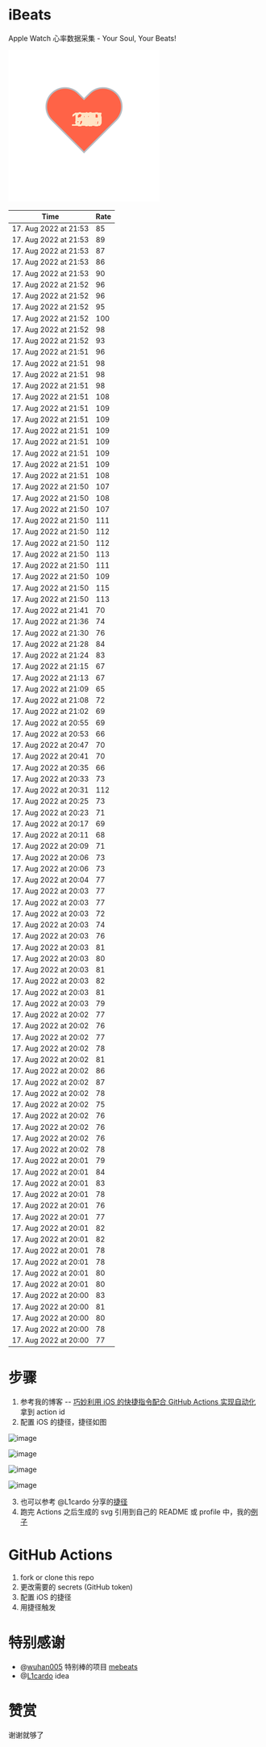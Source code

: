 # iBeats
Apple Watch 心率数据采集 - Your Soul, Your Beats!

![](./files/heart.svg)

<!--START_SECTION:my_heart_rate-->
| Time | Rate | 
 | ---- | ---- | 
| 17. Aug 2022 at 21:53 | 85 |
| 17. Aug 2022 at 21:53 | 89 |
| 17. Aug 2022 at 21:53 | 87 |
| 17. Aug 2022 at 21:53 | 86 |
| 17. Aug 2022 at 21:53 | 90 |
| 17. Aug 2022 at 21:52 | 96 |
| 17. Aug 2022 at 21:52 | 96 |
| 17. Aug 2022 at 21:52 | 95 |
| 17. Aug 2022 at 21:52 | 100 |
| 17. Aug 2022 at 21:52 | 98 |
| 17. Aug 2022 at 21:52 | 93 |
| 17. Aug 2022 at 21:51 | 96 |
| 17. Aug 2022 at 21:51 | 98 |
| 17. Aug 2022 at 21:51 | 98 |
| 17. Aug 2022 at 21:51 | 98 |
| 17. Aug 2022 at 21:51 | 108 |
| 17. Aug 2022 at 21:51 | 109 |
| 17. Aug 2022 at 21:51 | 109 |
| 17. Aug 2022 at 21:51 | 109 |
| 17. Aug 2022 at 21:51 | 109 |
| 17. Aug 2022 at 21:51 | 109 |
| 17. Aug 2022 at 21:51 | 109 |
| 17. Aug 2022 at 21:51 | 108 |
| 17. Aug 2022 at 21:50 | 107 |
| 17. Aug 2022 at 21:50 | 108 |
| 17. Aug 2022 at 21:50 | 107 |
| 17. Aug 2022 at 21:50 | 111 |
| 17. Aug 2022 at 21:50 | 112 |
| 17. Aug 2022 at 21:50 | 112 |
| 17. Aug 2022 at 21:50 | 113 |
| 17. Aug 2022 at 21:50 | 111 |
| 17. Aug 2022 at 21:50 | 109 |
| 17. Aug 2022 at 21:50 | 115 |
| 17. Aug 2022 at 21:50 | 113 |
| 17. Aug 2022 at 21:41 | 70 |
| 17. Aug 2022 at 21:36 | 74 |
| 17. Aug 2022 at 21:30 | 76 |
| 17. Aug 2022 at 21:28 | 84 |
| 17. Aug 2022 at 21:24 | 83 |
| 17. Aug 2022 at 21:15 | 67 |
| 17. Aug 2022 at 21:13 | 67 |
| 17. Aug 2022 at 21:09 | 65 |
| 17. Aug 2022 at 21:08 | 72 |
| 17. Aug 2022 at 21:02 | 69 |
| 17. Aug 2022 at 20:55 | 69 |
| 17. Aug 2022 at 20:53 | 66 |
| 17. Aug 2022 at 20:47 | 70 |
| 17. Aug 2022 at 20:41 | 70 |
| 17. Aug 2022 at 20:35 | 66 |
| 17. Aug 2022 at 20:33 | 73 |
| 17. Aug 2022 at 20:31 | 112 |
| 17. Aug 2022 at 20:25 | 73 |
| 17. Aug 2022 at 20:23 | 71 |
| 17. Aug 2022 at 20:17 | 69 |
| 17. Aug 2022 at 20:11 | 68 |
| 17. Aug 2022 at 20:09 | 71 |
| 17. Aug 2022 at 20:06 | 73 |
| 17. Aug 2022 at 20:06 | 73 |
| 17. Aug 2022 at 20:04 | 77 |
| 17. Aug 2022 at 20:03 | 77 |
| 17. Aug 2022 at 20:03 | 77 |
| 17. Aug 2022 at 20:03 | 72 |
| 17. Aug 2022 at 20:03 | 74 |
| 17. Aug 2022 at 20:03 | 76 |
| 17. Aug 2022 at 20:03 | 81 |
| 17. Aug 2022 at 20:03 | 80 |
| 17. Aug 2022 at 20:03 | 81 |
| 17. Aug 2022 at 20:03 | 82 |
| 17. Aug 2022 at 20:03 | 81 |
| 17. Aug 2022 at 20:03 | 79 |
| 17. Aug 2022 at 20:02 | 77 |
| 17. Aug 2022 at 20:02 | 76 |
| 17. Aug 2022 at 20:02 | 77 |
| 17. Aug 2022 at 20:02 | 78 |
| 17. Aug 2022 at 20:02 | 81 |
| 17. Aug 2022 at 20:02 | 86 |
| 17. Aug 2022 at 20:02 | 87 |
| 17. Aug 2022 at 20:02 | 78 |
| 17. Aug 2022 at 20:02 | 75 |
| 17. Aug 2022 at 20:02 | 76 |
| 17. Aug 2022 at 20:02 | 76 |
| 17. Aug 2022 at 20:02 | 76 |
| 17. Aug 2022 at 20:02 | 78 |
| 17. Aug 2022 at 20:01 | 79 |
| 17. Aug 2022 at 20:01 | 84 |
| 17. Aug 2022 at 20:01 | 83 |
| 17. Aug 2022 at 20:01 | 78 |
| 17. Aug 2022 at 20:01 | 76 |
| 17. Aug 2022 at 20:01 | 77 |
| 17. Aug 2022 at 20:01 | 82 |
| 17. Aug 2022 at 20:01 | 82 |
| 17. Aug 2022 at 20:01 | 78 |
| 17. Aug 2022 at 20:01 | 78 |
| 17. Aug 2022 at 20:01 | 80 |
| 17. Aug 2022 at 20:01 | 80 |
| 17. Aug 2022 at 20:00 | 83 |
| 17. Aug 2022 at 20:00 | 81 |
| 17. Aug 2022 at 20:00 | 80 |
| 17. Aug 2022 at 20:00 | 78 |
| 17. Aug 2022 at 20:00 | 77 |

<!--END_SECTION:my_heart_rate-->

# 步骤
1. 参考我的博客 -- [巧妙利用 iOS 的快捷指令配合 GitHub Actions 实现自动化](https://github.com/yihong0618/gitblog/issues/198) 拿到 action id
2. 配置 iOS 的捷径，捷径如图

![image](https://user-images.githubusercontent.com/15976103/122154218-0db0b480-ce97-11eb-93bb-5aec07c558dc.png)

![image](https://user-images.githubusercontent.com/15976103/122154236-186b4980-ce97-11eb-8e4b-70551a0391ae.png)

![image](https://user-images.githubusercontent.com/15976103/122154268-2d47dd00-ce97-11eb-902e-3acf292265a9.png)

![image](https://user-images.githubusercontent.com/15976103/122174055-fa144680-ceb4-11eb-9be2-3eb83cd516f7.png)

3. 也可以参考 @L1cardo 分享的[捷径](https://www.icloud.com/shortcuts/6ab6047b459c41ad822ad6b94b1c03d4)
4. 跑完 Actions 之后生成的 svg 引用到自己的 README 或 profile 中，我的[例子](https://github.com/yihong0618) 

# GitHub Actions

1. fork or clone this repo
2. 更改需要的 secrets (GitHub token)
3. 配置 iOS 的捷径
4. 用捷径触发

# 特别感谢
- @[wuhan005](https://github.com/wuhan005) 特别棒的项目 [mebeats](https://github.com/wuhan005/mebeats)
- @[L1cardo](https://github.com/L1cardo) idea

# 赞赏
谢谢就够了
